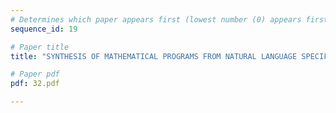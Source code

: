 ```yaml
---
# Determines which paper appears first (lowest number (0) appears first)
sequence_id: 19

# Paper title
title: "SYNTHESIS OF MATHEMATICAL PROGRAMS FROM NATURAL LANGUAGE SPECIFICATIONS"

# Paper pdf
pdf: 32.pdf

---
```

